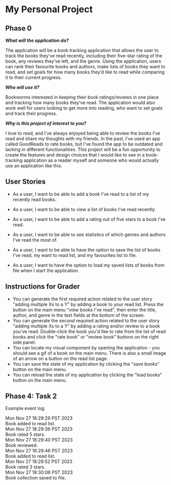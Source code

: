 # My Personal Project

## Phase 0

***What will the application do?***

The application will be a book tracking application that allows the user to track 
the books they’ve read recently, including their five-star rating of the book, 
any reviews they’ve left, and the genre. Using the application, users can 
rank their favourite books and authors, make lists of books they want to read, 
and set goals for how many books they’d like to read while comparing it to their 
current progress.

***Who will use it?***

Bookworms interested in keeping their book ratings/reviews in one place and 
tracking how many books they’ve read. The application would also work 
well for users looking to get more into reading, who want to set goals and 
track their progress.

***Why is this project of interest to you?***

I love to read, and I’ve always enjoyed being able to review the books I’ve 
read and share my thoughts with my friends. In the past, I’ve used an app called 
GoodReads to rate books, but I’ve found the app to be outdated and lacking in different 
functionalities. This project will be a fun opportunity to create the features and 
design choices that I would like to see in a book-tracking application as a reader 
myself and someone who would actually use an application like this.

## User Stories
-	As a user, I want to be able to add a book I’ve read to a list of my recently read books.
-	As a user, I want to be able to view a list of books I’ve read recently.
-	As a user, I want to be able to add a rating out of five stars to a book I’ve read.
-	As a user, I want to be able to see statistics of which genres and authors I’ve read the most of.


-   As a user, I want to be able to have the option to save the list of books I've read, my want to read list, 
and my favourites list to file.
-   As a user, I want to have the option to load my saved lists of books from file when I start the application.

## Instructions for Grader

- You can generate the first required action related to the user story "adding multiple Xs to a Y" by adding a book
to your read list. Press the button on the main menu "view books I've read", then enter the title, author, and genre 
in the text fields at the bottom of the screen.
- You can generate the second required action related to the user story "adding multiple Xs to a Y" by adding a rating
and/or review to a book you've read. Double-click the book you'd like to rate from the list of read books and click 
the "rate book" or "review book" buttons on the right side panel. 
- You can locate my visual component by opening the application - you should see a gif of a book on the main menu. 
There is also a small image of an arrow on a button on the read list page.
- You can save the state of my application by clicking the "save books" button on the main menu.
- You can reload the state of my application by clicking the "load books" button on the main menu.

## Phase 4: Task 2
Example event log:

Mon Nov 27 18:29:29 PST 2023 \
Book added to read list. \
Mon Nov 27 18:29:36 PST 2023 \
Book rated 5 stars.\
Mon Nov 27 18:29:40 PST 2023\
Book reviewed.\
Mon Nov 27 18:29:46 PST 2023\
Book added to read list.\
Mon Nov 27 18:29:52 PST 2023\
Book rated 3 stars.\
Mon Nov 27 18:30:06 PST 2023\
Book collection saved to file.